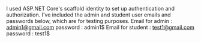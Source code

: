 I used ASP.NET Core's scaffold identity to set up authentication and authorization. 
I've included the admin and student user emails and passwords below, which are for testing purposes.
Email for admin : admin1@gmail.com password : admin1$
Email for student : test1@gmail.com password : test1$
